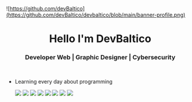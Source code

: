 ![https://github.com/devBaltico](https://github.com/devBaltico/devbaltico/blob/main/banner-profile.png)

<div align="center">
  <h1> Hello I'm DevBaltico </h1>
</div>

<div align ="center">
<h3> Developer Web | Graphic Designer | Cybersecurity </h3> 
     
</div>
</br>

- Learning every day about programming
  <p>
    <img width="15%" src="https://www.vectorlogo.zone/logos/archlinux/archlinux-ar21.svg" />
    <img width="15%" src="https://www.vectorlogo.zone/logos/linux/linux-ar21.svg" />
    <img width="15%" src="https://www.vectorlogo.zone/logos/php/php-horizontal.svg" />
    <img width="8%" src="https://img.icons8.com/color/48/000000/javascript.svg"/>
    <img width="8%" src="https://img.icons8.com/color/48/000000/html-5.svg"/>
    <img width="8%" src="https://img.icons8.com/color/48/000000/css3.svg"/>
    <img width="8%" src="https://www.vectorlogo.zone/logos/python/python-horizontal.svg" />
    <img width="8%" src="https://www.vectorlogo.zone/logos/wordpress/wordpress-ar21.svg" />
  </p>
